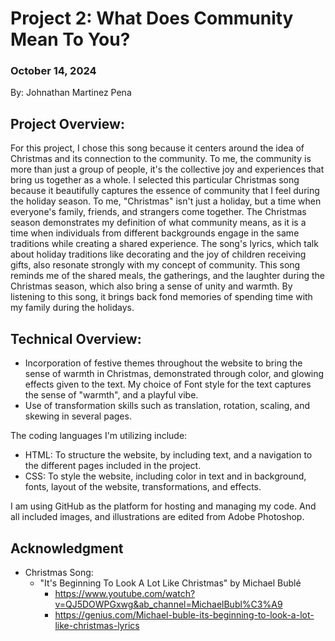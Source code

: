 # Project 2: What Does Community Mean To You?

### October 14, 2024
By: Johnathan Martinez Pena


## Project Overview:

For this project, I chose this song because it centers around the idea of Christmas and its connection to the community. To me, the community is more than just a group of people, it's the collective joy and experiences that bring us together as a whole. I selected this particular Christmas song because it beautifully captures the essence of community that I feel during the holiday season. To me, "Christmas" isn't just a holiday, but a time when everyone's family, friends, and strangers come together. The Christmas season demonstrates my definition of what community means, as it is a time when individuals from different backgrounds engage in the same traditions while creating a shared experience. The song's lyrics, which talk about holiday traditions like decorating and the joy of children receiving gifts, also resonate strongly with my concept of community. This song reminds me of the shared meals, the gatherings, and the laughter during the Christmas season, which also bring a sense of unity and warmth. By listening to this song, it brings back fond memories of spending time with my family during the holidays.

## Technical Overview:

- Incorporation of festive themes throughout the website to bring the sense of warmth in Christmas, demonstrated through color, and glowing effects given to the text. My choice of Font style for the text captures the sense of "warmth", and a playful vibe.
- Use of transformation skills such as translation, rotation, scaling, and skewing in several pages.

The coding languages I'm utilizing include: 
- HTML: To structure the website, by including text, and a navigation to the different pages included in the project. 
- CSS: To style the website, including color in text and in background, fonts, layout of the website, transformations, and effects. 

I am using GitHub as the platform for hosting and managing my code. And all included images, and illustrations are edited from Adobe Photoshop. 

## Acknowledgment
- Christmas Song: 
    - "It's Beginning To Look A Lot Like Christmas" by Michael Bublé 
         - https://www.youtube.com/watch?v=QJ5DOWPGxwg&ab_channel=MichaelBubl%C3%A9 
         - https://genius.com/Michael-buble-its-beginning-to-look-a-lot-like-christmas-lyrics 





